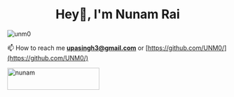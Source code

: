 <h1 align="center">Hey👋, I'm Nunam Rai</h1>

<p align="left"> <img src="https://komarev.com/ghpvc/?username=unm0&label=Profile%20views&color=0e75b6&style=flat" alt="unm0" /> </p>



📫 How to reach me **upasingh3@gmail.com** or [https://github.com/UNM0/](https://github.com/UNM0/) 


<p><a href="https://www.buymeacoffee.com/nunam"> <img align="left" src="https://cdn.buymeacoffee.com/buttons/v2/default-yellow.png" height="50" width="210" alt="nunam" /></a></p>

